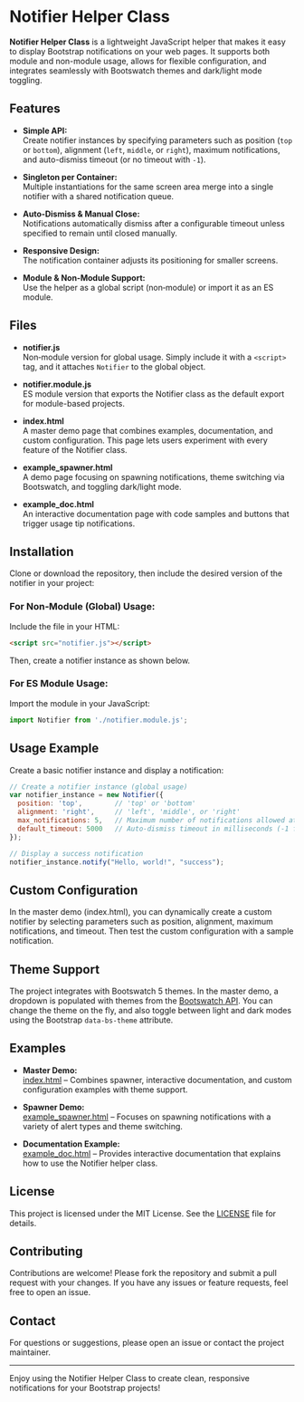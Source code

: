 # Notifier Helper Class

**Notifier Helper Class** is a lightweight JavaScript helper that makes it easy to display Bootstrap notifications on your web pages. It supports both module and non-module usage, allows for flexible configuration, and integrates seamlessly with Bootswatch themes and dark/light mode toggling.

## Features

- **Simple API:**  
  Create notifier instances by specifying parameters such as position (`top` or `bottom`), alignment (`left`, `middle`, or `right`), maximum notifications, and auto-dismiss timeout (or no timeout with `-1`).

- **Singleton per Container:**  
  Multiple instantiations for the same screen area merge into a single notifier with a shared notification queue.

- **Auto‑Dismiss & Manual Close:**  
  Notifications automatically dismiss after a configurable timeout unless specified to remain until closed manually.

- **Responsive Design:**  
  The notification container adjusts its positioning for smaller screens.

- **Module & Non‑Module Support:**  
  Use the helper as a global script (non‑module) or import it as an ES module.

## Files

- **notifier.js**  
  Non‑module version for global usage. Simply include it with a `<script>` tag, and it attaches `Notifier` to the global object.

- **notifier.module.js**  
  ES module version that exports the Notifier class as the default export for module-based projects.

- **index.html**  
  A master demo page that combines examples, documentation, and custom configuration. This page lets users experiment with every feature of the Notifier class.

- **example_spawner.html**  
  A demo page focusing on spawning notifications, theme switching via Bootswatch, and toggling dark/light mode.

- **example_doc.html**  
  An interactive documentation page with code samples and buttons that trigger usage tip notifications.

## Installation

Clone or download the repository, then include the desired version of the notifier in your project:

### For Non‑Module (Global) Usage:
Include the file in your HTML:
```html
<script src="notifier.js"></script>
```
Then, create a notifier instance as shown below.

### For ES Module Usage:
Import the module in your JavaScript:
```javascript
import Notifier from './notifier.module.js';
```

## Usage Example

Create a basic notifier instance and display a notification:
```javascript
// Create a notifier instance (global usage)
var notifier_instance = new Notifier({
  position: 'top',        // 'top' or 'bottom'
  alignment: 'right',     // 'left', 'middle', or 'right'
  max_notifications: 5,   // Maximum number of notifications allowed at once
  default_timeout: 5000   // Auto-dismiss timeout in milliseconds (-1 for no auto-dismiss)
});

// Display a success notification
notifier_instance.notify("Hello, world!", "success");
```

## Custom Configuration

In the master demo (index.html), you can dynamically create a custom notifier by selecting parameters such as position, alignment, maximum notifications, and timeout. Then test the custom configuration with a sample notification.

## Theme Support

The project integrates with Bootswatch 5 themes. In the master demo, a dropdown is populated with themes from the [Bootswatch API](https://bootswatch.com/api/5.json). You can change the theme on the fly, and also toggle between light and dark modes using the Bootstrap `data-bs-theme` attribute.

## Examples

- **Master Demo:**  
  [index.html](index.html) – Combines spawner, interactive documentation, and custom configuration examples with theme support.

- **Spawner Demo:**  
  [example_spawner.html](example_spawner.html) – Focuses on spawning notifications with a variety of alert types and theme switching.

- **Documentation Example:**  
  [example_doc.html](example_doc.html) – Provides interactive documentation that explains how to use the Notifier helper class.

## License

This project is licensed under the MIT License. See the [LICENSE](LICENSE) file for details.

## Contributing

Contributions are welcome! Please fork the repository and submit a pull request with your changes. If you have any issues or feature requests, feel free to open an issue.

## Contact

For questions or suggestions, please open an issue or contact the project maintainer.

---

Enjoy using the Notifier Helper Class to create clean, responsive notifications for your Bootstrap projects!